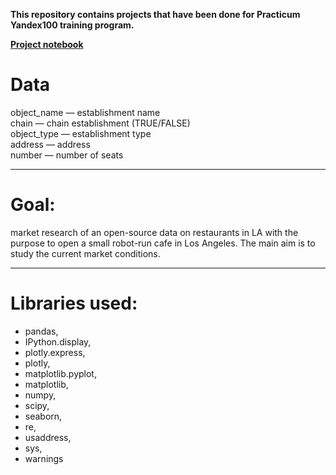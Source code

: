 **This repository contains projects that have been done for Practicum Yandex100 training program.**

**[Project notebook](https://ulfsky.github.io/restaurant_market_analysis/restaurant_market_analysis.html)**


# Data

object_name — establishment name <br>
chain — chain establishment (TRUE/FALSE)<br>
object_type — establishment type<br>
address — address<br>
number — number of seats<br>
____

# Goal:
market research of an open-source data on restaurants in LA with the purpose to open a small robot-run cafe in Los Angeles.
The main aim is to study the current market conditions.
____

# Libraries used:
- pandas, 
- IPython.display, 
- plotly.express, 
- plotly, 
- matplotlib.pyplot, 
- matplotlib, 
- numpy, 
- scipy, 
- seaborn, 
- re, 
- usaddress, 
- sys, 
- warnings<br>

